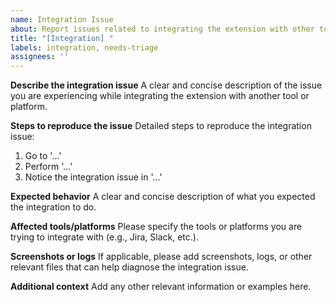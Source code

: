 ```yaml
---
name: Integration Issue
about: Report issues related to integrating the extension with other tools or platforms
title: "[Integration] "
labels: integration, needs-triage
assignees: ''
---
```


**Describe the integration issue**
A clear and concise description of the issue you are experiencing while integrating the extension with another tool or platform.

**Steps to reproduce the issue**
Detailed steps to reproduce the integration issue:
1. Go to '...'
2. Perform '...'
3. Notice the integration issue in '...'

**Expected behavior**
A clear and concise description of what you expected the integration to do.

**Affected tools/platforms**
Please specify the tools or platforms you are trying to integrate with (e.g., Jira, Slack, etc.).

**Screenshots or logs**
If applicable, please add screenshots, logs, or other relevant files that can help diagnose the integration issue.

**Additional context**
Add any other relevant information or examples here.

